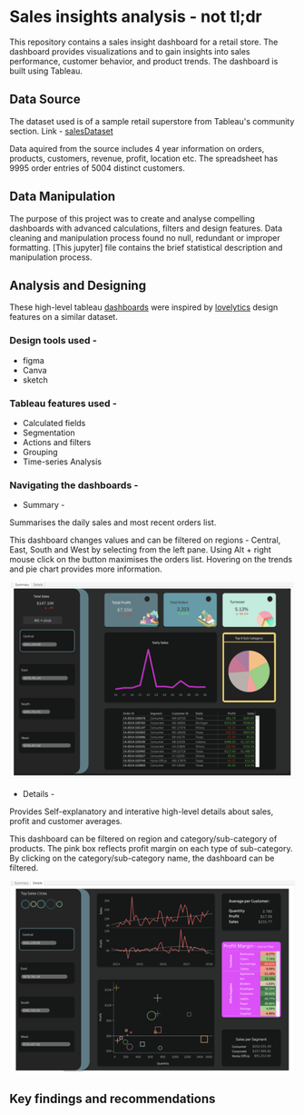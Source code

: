 # Sales insights analysis - not tl;dr 

This repository contains a sales insight dashboard for a retail store. The dashboard provides visualizations and to gain insights into sales performance, customer behavior, and product trends. The dashboard is built using Tableau. 

## Data Source

The dataset used is of a sample retail superstore from Tableau's community section. Link - [salesDataset](https://community.tableau.com/s/question/0D54T00000CWeX8SAL/sample-superstore-sales-excelxls)

Data aquired from the source includes 4 year information on orders, products, customers, revenue, profit, location etc. The spreadsheet has 9995 order entries of 5004 distinct customers. 

## Data Manipulation

The purpose of this project was to create and analyse compelling dashboards with advanced calculations, filters and design features. Data cleaning and manipulation process found no null, redundant or improper formatting. [This jupyter] file contains the brief statistical description and manipulation process.

## Analysis and Designing

These high-level tableau [dashboards](https://public.tableau.com/app/profile/suryansh.jamwal/viz/SalesinsightsDashboard/Dashboard1) were inspired by [lovelytics](https://www.youtube.com/watch?v=nkIy3ruOmZw) design features on a similar dataset. 

### Design tools used - 

* figma
* Canva
* sketch

### Tableau features used - 

* Calculated fields
* Segmentation
* Actions and filters
* Grouping
* Time-series Analysis

### Navigating the dashboards - 

* Summary - 

Summarises the daily sales and most recent orders list.

This dashboard changes values and can be filtered on regions - Central, East, South and West by selecting from the left pane. Using Alt + right mouse click on the button maximises the orders list. Hovering on the trends and pie chart provides more information.

<p align="center">
  <img src="graphics/Dash1.png">
</p>

* Details - 

Provides Self-explanatory and interative high-level details about sales, profit and customer averages.

This dashboard can be filtered on region and category/sub-category of products. The pink box reflects profit margin on each type of sub-category. By clicking on the category/sub-category name, the dashboard can be filtered.

<p align="center">
  <img src="graphics/Dash2.png">
</p>

## Key findings and recommendations






